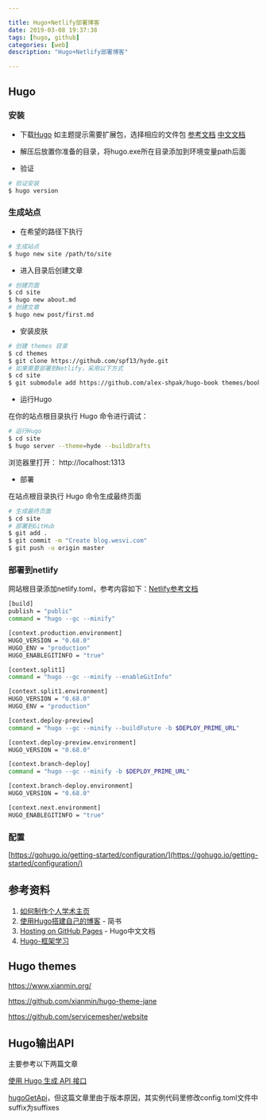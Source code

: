 ```yaml
---

title: Hugo+Netlify部署博客
date: 2019-03-08 19:37:38
tags: [hugo, github]
categories: [web]
description: "Hugo+Netlify部署博客"

---
```


## Hugo

### 安装

- 下载[Hugo](https://github.com/gohugoio/hugo/releases) 如主题提示需要扩展包，选择相应的文件包 [参考文档](https://gohugo.io/documentation/) [中文文档](https://www.gohugo.org/)

- 解压后放置你准备的目录，将hugo.exe所在目录添加到环境变量path后面

- 验证

```bash
# 验证安装
$ hugo version 
```

### 生成站点

- 在希望的路径下执行

```bash
# 生成站点
$ hugo new site /path/to/site
```

- 进入目录后创建文章

```bash
# 创建页面
$ cd site
$ hugo new about.md
# 创建文章
$ hugo new post/first.md
```

- 安装皮肤

```bash
# 创建 themes 目录
$ cd themes
$ git clone https://github.com/spf13/hyde.git
# 如果需要部署到Netlify，采用以下方式
$ cd site
$ git submodule add https://github.com/alex-shpak/hugo-book themes/book
```

- 运行Hugo

在你的站点根目录执行 Hugo 命令进行调试：

```bash
# 运行Hugo
$ cd site
$ hugo server --theme=hyde --buildDrafts
```

浏览器里打开： http://localhost:1313

- 部署

在站点根目录执行 Hugo 命令生成最终页面

```bash
# 生成最终页面
$ cd site
# 部署到GitHub
$ git add .
$ git commit -m "Create blog.wesvi.com"
$ git push -u origin master
```

### 部署到netlify

网站根目录添加netlify.toml，参考内容如下：[Netlify参考文档](https://docs.netlify.com/)

```bash
[build]
publish = "public"
command = "hugo --gc --minify"

[context.production.environment]
HUGO_VERSION = "0.68.0"
HUGO_ENV = "production"
HUGO_ENABLEGITINFO = "true"

[context.split1]
command = "hugo --gc --minify --enableGitInfo"

[context.split1.environment]
HUGO_VERSION = "0.68.0"
HUGO_ENV = "production"

[context.deploy-preview]
command = "hugo --gc --minify --buildFuture -b $DEPLOY_PRIME_URL"

[context.deploy-preview.environment]
HUGO_VERSION = "0.68.0"

[context.branch-deploy]
command = "hugo --gc --minify -b $DEPLOY_PRIME_URL"

[context.branch-deploy.environment]
HUGO_VERSION = "0.68.0"

[context.next.environment]
HUGO_ENABLEGITINFO = "true"
```


### 配置

[https://gohugo.io/getting-started/configuration/](https://gohugo.io/getting-started/configuration/)
## 参考资料

1. [如何制作个人学术主页](https://www.zhihu.com/question/281476526/answer/1051917800)
1. [使用Hugo搭建自己的博客](https://www.jianshu.com/p/8c3d7dfb09a0) - 简书
1. [Hosting on GitHub Pages](https://www.gohugo.org/doc/tutorials/github-pages-blog/) - Hugo中文文档
1. [Hugo-框架学习](https://segmentfault.com/a/1190000016078760#item-1)


## Hugo themes

https://www.xianmin.org/

https://github.com/xianmin/hugo-theme-jane

https://github.com/servicemesher/website

## Hugo输出API

主要参考以下两篇文章

[使用 Hugo 生成 API 接口](https://soulteary.com/2018/09/14/use-hugo-to-generate-the-api-interface.html)

[hugoGetApi](https://github.com/regisphilibert/hugoGetApi)，但这篇文章里由于版本原因，其实例代码里修改config.toml文件中suffix为suffixes
